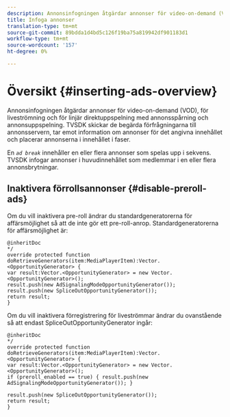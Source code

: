 ```yaml
---
description: Annonsinfogningen åtgärdar annonser för video-on-demand (VOD), för liveströmning och för linjär direktuppspelning med annonsspårning och annonsuppspelning. TVSDK skickar de begärda förfrågningarna till annonsservern, tar emot information om annonser för det angivna innehållet och placerar annonserna i innehållet i faser.
title: Infoga annonser
translation-type: tm+mt
source-git-commit: 89bdda1d4bd5c126f19ba75a819942df901183d1
workflow-type: tm+mt
source-wordcount: '157'
ht-degree: 0%

---
```



# Översikt {#inserting-ads-overview}

Annonsinfogningen åtgärdar annonser för video-on-demand (VOD), för liveströmning och för linjär direktuppspelning med annonsspårning och annonsuppspelning. TVSDK skickar de begärda förfrågningarna till annonsservern, tar emot information om annonser för det angivna innehållet och placerar annonserna i innehållet i faser.

En *`ad break`* innehåller en eller flera annonser som spelas upp i sekvens. TVSDK infogar annonser i huvudinnehållet som medlemmar i en eller flera annonsbrytningar.

## Inaktivera förrollsannonser {#disable-preroll-ads}

Om du vill inaktivera pre-roll ändrar du standardgeneratorerna för affärsmöjlighet så att de inte gör ett pre-roll-anrop. Standardgeneratorerna för affärsmöjlighet är:

```
@inheritDoc 
*/ 
override protected function doRetrieveGenerators(item:MediaPlayerItem):Vector.<OpportunityGenerator> { 
var result:Vector.<OpportunityGenerator> = new Vector.<OpportunityGenerator>(); 
result.push(new AdSignalingModeOpportunityGenerator()); 
result.push(new SpliceOutOpportunityGenerator()); 
return result; 
}
```

Om du vill inaktivera förregistrering för liveströmmar ändrar du ovanstående så att endast SpliceOutOpportunityGenerator ingår:

```
@inheritDoc 
*/ 
override protected function doRetrieveGenerators(item:MediaPlayerItem):Vector.<OpportunityGenerator> { 
var result:Vector.<OpportunityGenerator> = new Vector.<OpportunityGenerator>(); 
if (preroll_enabled == true) { result.push(new AdSignalingModeOpportunityGenerator()); } 
 
result.push(new SpliceOutOpportunityGenerator()); 
return result; 
}
```
